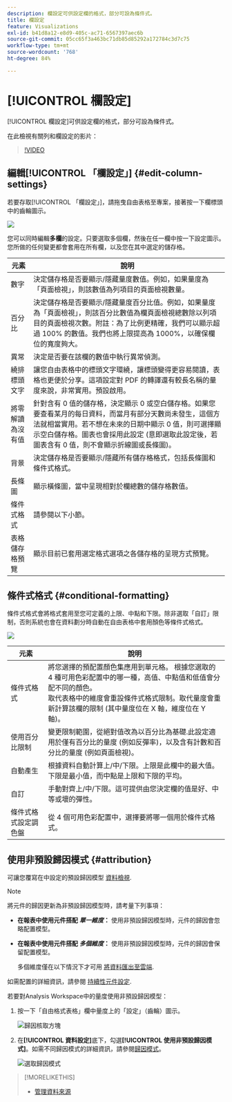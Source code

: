 ```yaml
---
description: 欄設定可供設定欄的格式，部分可設為條件式。
title: 欄設定
feature: Visualizations
exl-id: b41d8a12-e8d9-405c-ac71-6567397aec6b
source-git-commit: 05cc65f3a463bc71db85d85292a172784c3d7c75
workflow-type: tm+mt
source-wordcount: '768'
ht-degree: 84%

---
```


# [!UICONTROL 欄設定]

[!UICONTROL 欄設定]可供設定欄的格式，部分可設為條件式。

在此檢視有關列和欄設定的影片：

>[!VIDEO](https://video.tv.adobe.com/v/40382/?quality=12)

## 編輯[!UICONTROL 「欄設定」]  {#edit-column-settings}

若要存取[!UICONTROL 「欄設定」]，請拖曳自由表格至專案，接著按一下欄標頭中的齒輪圖示。

![](assets/column_settings.png)

您可以同時編輯&#x200B;**多欄**&#x200B;的設定。只要選取多個欄，然後在任一欄中按一下設定圖示。您所做的任何變更都會套用在所有欄，以及您在其中選定的儲存格。

| 元素 | 說明 |
| --- | --- |
| 數字 | 決定儲存格是否要顯示/隱藏量度數值。例如，如果量度為「頁面檢視」，則該數值為列項目的頁面檢視數量。 |
| 百分比 | 決定儲存格是否要顯示/隱藏量度百分比值。例如，如果量度為「頁面檢視」，則該百分比數值為欄頁面檢視總數除以列項目的頁面檢視次數。附註：為了比例更精確，我們可以顯示超過 100% 的數值。我們也將上限提高為 1000%，以確保欄位的寬度夠大。 |
| 異常 | 決定是否要在該欄的數值中執行異常偵測。 |
| 繞排標頭文字 | 讓您自由表格中的標頭文字環繞，讓標頭變得更容易閱讀，表格也更便於分享。這項設定對 PDF 的轉譯還有較長名稱的量度來說，非常實用。預設啟用。 |
| 將零解讀為沒有值 | 針對含有 0 值的儲存格，決定顯示 0 或空白儲存格。如果您要查看某月的每日資料，而當月有部分天數尚未發生，這個方法就相當實用。若不想在未來的日期中顯示 0 值，則可選擇顯示空白儲存格。圖表也會採用此設定 (意即選取此設定後，若圖表含有 0 值，則不會顯示折線圖或長條圖)。 |
| 背景 | 決定儲存格是否要顯示/隱藏所有儲存格格式，包括長條圖和條件式格式。 |
| 長條圖 | 顯示橫條圖，當中呈現相對於欄總數的儲存格數值。 |
| 條件式格式 | 請參閱以下小節。 |
| 表格儲存格預覽 | 顯示目前已套用選定格式選項之各儲存格的呈現方式預覽。 |

## 條件式格式 {#conditional-formatting}

條件式格式會將格式套用至您可定義的上限、中點和下限。除非選取「自訂」限制，否則系統也會在資料劃分時自動在自由表格中套用顏色等條件式格式。

![](assets/conditional-formatting.png)

| 元素 | 說明 |
| --- | --- |
| 條件式格式 | 將您選擇的預配置顏色集應用到單元格。 根據您選取的 4 種可用色彩配置中的哪一種，高值、中點值和低值會分配不同的顏色。 <br>取代表格中的維度會重設條件式格式限制。取代量度會重新計算該欄的限制 (其中量度位在 X 軸，維度位在 Y 軸)。 |
| 使用百分比限制 | 變更限制範圍，從絕對值改為以百分比為基礎.此設定適用於僅有百分比的量度 (例如反彈率)，以及含有計數和百分比的量度 (例如頁面檢視)。 |
| 自動產生 | 根據資料自動計算上/中/下限。上限是此欄中的最大值。下限是最小值，而中點是上限和下限的平均。 |
| 自訂 | 手動對齊上/中/下限。這可提供由您決定欄的值是好、中等或壞的彈性。 |
| 條件式格式設定調色盤 | 從 4 個可用色彩配置中，選擇要將哪一個用於條件式格式。 |

## 使用非預設歸因模式 {#attribution}

可讓您覆寫在中設定的預設歸因模型 [資料檢視](/help/data-views/component-settings/attribution.md).

>[!NOTE]
>
>將元件的歸因更新為非預設歸因模型時，請考量下列事項：
>
>* **在報表中使用元件搭配 *單一維度*：** 使用非預設歸因模型時，元件的歸因會忽略配置模型。
>
>* **在報表中使用元件搭配 *多個維度*：** 使用非預設歸因模型時，元件的歸因會保留配置模型。
>
>   多個維度僅在以下情況下才可用 [將資料匯出至雲端](/help/analysis-workspace/export/export-cloud.md).
>
> 如需配置的詳細資訊，請參閱 [持續性元件設定](/help/data-views/component-settings/persistence.md).

若要對Analysis Workspace中的量度使用非預設歸因模型：

1. 按一下「自由格式表格」欄中量度上的「設定」（齒輪）圖示。

   ![歸因核取方塊](assets/attribution-checkbox.png)

2. 在&#x200B;**[!UICONTROL 資料設定]**&#x200B;底下，勾選&#x200B;**[!UICONTROL 使用非預設歸因模式]**。如需不同歸因模式的詳細資訊，請參閱[歸因模式](/help/data-views/component-settings/attribution.md)。

   ![選取歸因模式](assets/attribution-select.png)

>[!MORELIKETHIS]
>
>* [管理資料來源](/help/analysis-workspace/visualizations/t-sync-visualization.md)

